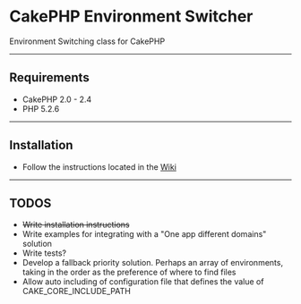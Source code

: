 # CakePHP Environment Switcher
Environment Switching class for CakePHP

***
## Requirements
- CakePHP 2.0 - 2.4
- PHP 5.2.6

***
## Installation
- Follow the instructions located in the [Wiki](https://github.com/angelxmoreno/CakePHP-Environment-Switcher/wiki/Installation/)

***
## TODOS
- ~~Write installation instructions~~
- Write examples for integrating with a "One app different domains" solution
- Write tests?
- Develop a fallback priority solution. Perhaps an array of environments, taking in the order as the preference of where to find files
- Allow auto including of configuration file that defines the value of CAKE_CORE_INCLUDE_PATH
